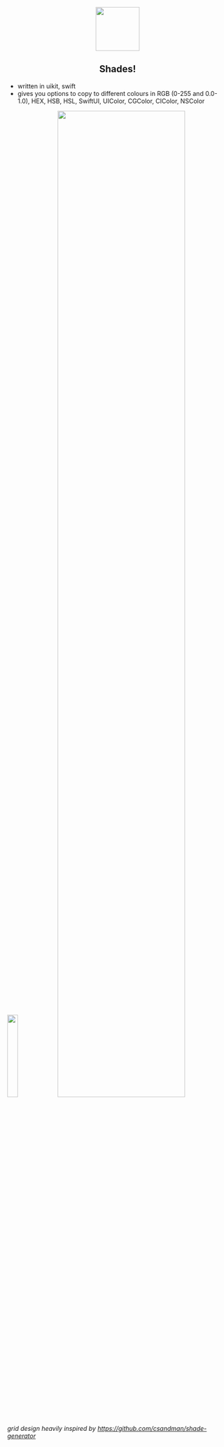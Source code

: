 <p align="center">
  <img src="https://github.com/pdtxie/shade-generator/assets/65262710/b2d69ab0-a461-406f-83dc-e2194a3b9587" height=100/>
</p>

  <h2 align="center">Shades!</h2>

- written in uikit, swift
- gives you options to copy to different colours in RGB (0-255 and 0.0-1.0), HEX, HSB, HSL, SwiftUI, UIColor, CGColor, CIColor, NSColor

<img width=22% src="https://github.com/pdtxie/Shades/assets/65262710/7c976090-4f69-48de-a541-296f92055e14" />
<img width=76% src="https://github.com/pdtxie/Shades/assets/65262710/a4be988e-4eb9-4cfe-93e1-5f6e3793a53c" />

<br>
<br>

###### grid design heavily inspired by https://github.com/csandman/shade-generator
